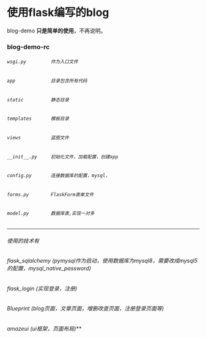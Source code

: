 # 使用flask编写的blog

blog-demo   **只是简单的使用**，不再说明。

### blog-demo-rc  

###### `wsgi.py         作为入口文件`

###### `app             目录包含所有代码`

###### `static          静态目录`

###### `templates       模板目录`

###### `views           蓝图文件`

###### `__init__.py     初始化文件，加载配置，创建app`

###### `config.py       连接数据库的配置，mysql，`

###### `forms.py        FlaskForm表单文件`

###### `model.py        数据库表,实现一对多`

------

###### *使用的技术有*

###### *flask_sqlalchemy (pymysql作为启动，使用数据库为mysql8，需要改成mysql5的配置，mysql_native_password)*

###### *flask_login      (实现登录，注册)*

###### *Blueprint        (blog页面，文章页面，增删改查页面，注册登录页面等)*

###### *amazeui          (ui框架，页面布局)***